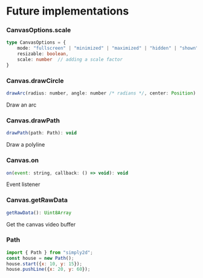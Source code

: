 # Future implementations
### CanvasOptions.scale
```ts
type CanvasOptions = {
	mode: "fullscreen" | "minimized" | "maximized" | "hidden" | "shown",
	resizable: boolean,
    scale: number  // adding a scale factor
}
```

### Canvas.drawCircle
```js
drawArc(radius: number, angle: number /* radians */, center: Position): void
```
Draw an arc

### Canvas.drawPath
```js
drawPath(path: Path): void
```
Draw a polyline

### Canvas.on
```js
on(event: string, callback: () => void): void
```
Event listener

### Canvas.getRawData
```js
getRawData(): Uint8Array
```
Get the canvas video buffer

### Path
```js
import { Path } from "simply2d";
const house = new Path();
house.start({x: 10, y: 15});
house.pushLine({x: 20, y: 60});
```